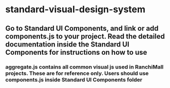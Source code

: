 # standard-visual-design-system
## Go to Standard UI Components, and link or add components.js to your project. Read the detailed documentation inside the Standard UI Components for instructions on how to use

### aggregate.js contains all common visual js used in RanchiMall projects. These are for reference only. Users should use components.js inside Standard UI Components folder
